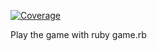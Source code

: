 [![Coverage](https://olgaboiar.github.io/ttt_ruby/badge.svg)](https://github.com/olgaboiar/ttt_ruby)

Play the game with ruby game.rb
